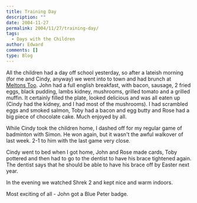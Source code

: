 ```yaml
---
title: Training Day
description: ""
date: 2004-11-27
permalink: 2004/11/27/training-day/
tags:
  - Days with the Children
author: Edward
comments: []
type: Blog
---
```


All the children had a day off school yesterday, so after a lateish
morning (for me and Cindy, anyway) we went into to town and had brunch
at [Meltons Too][1]. John had a full english breakfast, with bacon,
sausage, 2 fried eggs, black pudding, lambs kidney, mushrooms, grilled
tomato and a grilled muffin. It certainly filled the plate, looked
delicious and was all eaten up (Cindy had the kidney, and I had most of
the mushrooms). I had scrambled eggs and smoked salmon, Toby had a bacon
and egg butty and Rose had a big piece of chocolate cake. Much enjoyed
by all.

While Cindy took the children home, I dashed off for my regular game of
badminton with Simon. He won again, but it wasn\'t the awful walkover of
last week. 2-1 to him with the last game very close.

Cindy went to bed when I got home, John and Rose made cards, Toby
pottered and then had to go to the dentist to have his brace tightened
again. The dentist says that he should be able to have his brace off by
Easter next year.

In the evening we watched Shrek 2 and kept nice and warm indoors.

Most exciting of all - John got a Blue Peter badge.



[1]: https://www.meltonstoo.co.uk/
